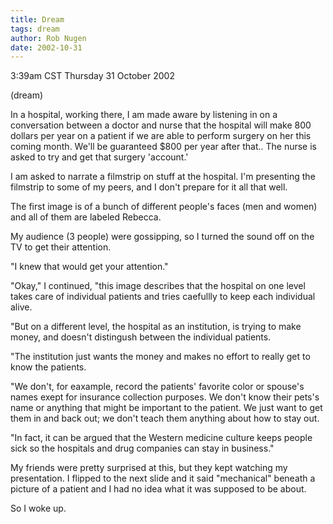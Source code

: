 ```yaml
---
title: Dream
tags: dream
author: Rob Nugen
date: 2002-10-31
---
```


<p class=date>3:39am CST Thursday 31 October 2002</p>

<p class=note>(dream)</p>

<p class=dream>In a hospital, working there, I am made aware by
listening in on a conversation between a doctor and nurse that the
hospital will make 800 dollars per year on a patient if we are able to
perform surgery on her this coming month.  We'll be guaranteed $800
per year after that..  The nurse is asked to try and get that surgery
'account.'</p>

<p class=dream>I am asked to narrate a filmstrip on stuff at the
hospital.  I'm presenting the filmstrip to some of my peers, and I
don't prepare for it all that well.</p>

<p class=dream>The first image is of a bunch of different people's
faces (men and women) and all of them are labeled Rebecca.</p>

<p class=dream>My audience (3 people) were gossipping, so I turned the
sound off on the TV to get their attention.</p>

<p class=dream>"I knew that would get your attention."</p>

<p class=dream>"Okay," I continued, "this image describes that the
hospital on one level takes care of individual patients and tries
caefullly to keep each individual alive.</p>

<p class=dream>"But on a different level, the hospital as an
institution, is trying to make money, and doesn't distingush between
the individual patients.</p>

<p class=dream>"The institution just wants the money and makes no
effort to really get to know the patients.</p>

<p class=dream>"We don't, for eaxample, record the patients' favorite
color or spouse's names exept for insurance collection purposes.  We
don't know their pets's name or anything that might be important to
the patient.  We just want to get them in and back out; we don't teach
them anything about how to stay out.</p>

<p class=dream>"In fact, it can be argued that the Western medicine
culture keeps people sick so the hospitals and drug companies can stay
in business."</p>

<p class=dream>My friends were pretty surprised at this, but they kept
watching my presentation.  I flipped to the next slide and it said
"mechanical" beneath a picture of a patient and I had no idea what it
was supposed to be about.</p>

<p>So I woke up.</p>

